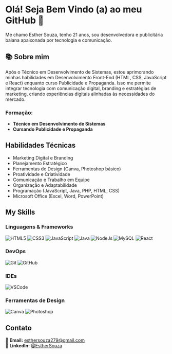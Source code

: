 # Olá! Seja Bem Vindo (a) ao meu GitHub 👋
Me chamo Esther Souza, tenho 21 anos, sou desenvolvedora e publicitária baiana apaixonada por tecnologia e comunicação.

## 📚 Sobre mim
Após o Técnico em Desenvolvimento de Sistemas, estou aprimorando minhas habilidades em Desenvolvimento Front-End (HTML, CSS, JavaScript e React) enquanto curso Publicidade e Propaganda. Isso me permite integrar tecnologia com comunicação digital, branding e estratégias de marketing, criando experiências digitais alinhadas às necessidades do mercado.

### Formação:

- **Técnico em Desenvolvimento de Sistemas** 
- **Cursando Publicidade e Propaganda** 
  
## Habilidades Técnicas

- Marketing Digital e Branding
- Planejamento Estratégico
- Ferramentas de Design (Canva, Photoshop básico)
- Proatividade e Criatividade
- Comunicação e Trabalho em Equipe
- Organização e Adaptabilidade
- Programação (JavaScript, Java, PHP, HTML, CSS)
- Microsoft Office (Excel, Word, PowerPoint)

## My Skills

### Linguagens & Frameworks
![HTML5](https://img.shields.io/badge/HTML5-E34F26?style=for-the-badge&logo=html5&logoColor=white)
![CSS3](https://img.shields.io/badge/CSS3-1572B6?style=for-the-badge&logo=css3&logoColor=white)
![JavaScript](https://img.shields.io/badge/JavaScript-F7DF1E?style=for-the-badge&logo=javascript&logoColor=black)
![Java](https://img.shields.io/badge/Java-007396?style=for-the-badge&logo=java&logoColor=white)
![NodeJs](https://img.shields.io/badge/Node.js-339933?style=for-the-badge&logo=nodedotjs&logoColor=white)
![MySQL](https://img.shields.io/badge/MySQL-4479A1?style=for-the-badge&logo=mysql&logoColor=white)
![React](https://img.shields.io/badge/React-61DAFB?style=for-the-badge&logo=react&logoColor=black)


### DevOps
![Git](https://img.shields.io/badge/Git-F05032?style=for-the-badge&logo=git&logoColor=white)
![GitHub](https://img.shields.io/badge/GitHub-181717?style=for-the-badge&logo=github&logoColor=white)

### IDEs
![VSCode](https://img.shields.io/badge/VSCode-007ACC?style=for-the-badge&logo=visualstudiocode&logoColor=white)

### Ferramentas de Design
![Canva](https://img.shields.io/badge/Canva-00C4CC?style=for-the-badge&logo=canva&logoColor=white)
![Photoshop](https://img.shields.io/badge/Photoshop-31A8FF?style=for-the-badge&logo=adobephotoshop&logoColor=white)


## Contato
📧 **Email:** [esthersouza279@gmail.com](mailto:esthersouza279@gmail.com)  
🔗 **LinkedIn:** [@EstherSouza](https://www.linkedin.com/in/EstherSouza)
